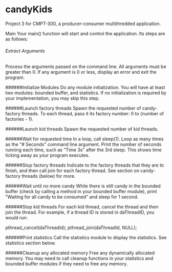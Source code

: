 # candyKids
Project 3 for CMPT-300, a producer-consumer multithredded application.

Main
Your main() function will start and control the application. Its steps are as follows:


###### Extract Arguments
 Process the arguments passed on the command line. All arguments must be greater than 0. If any argument is 0 or less, display an error and exit the program.

######Initialize Modules
 Do any module initialization. You will have at least two modules: bounded buffer, and statistics. If no initialization is required by your implementation, you may skip this step.

######Launch factory threads
 Spawn the requested number of candy-factory threads. To each thread, pass it its factory number: 0 to (number of factories - 1).


######Launch kid threads
 Spawn the requested number of kid threads.

######Wait for requested time
 In a loop, call sleep(1). Loop as many times as the "# Seconds" command line argument. Print the number of seconds running each time, such as "Time 3s" after the 3rd sleep. This shows time ticking away as your program executes.

######Stop factory threads
 Indicate to the factory threads that they are to finish, and then call join for each factory thread. See section on candy-factory threads (below) for more.

######Wait until no more candy
 While there is still candy in the bounded buffer (check by calling a method in your bounded buffer module), print "Waiting for all candy to be consumed" and sleep for 1 second.

######Stop kid threads
For each kid thread, cancel the thread and then join the thread. For example, if a thread ID is stored in daThreadID, you would run:

 pthread_cancel(daThreadId);
 pthread_join(daThreadId, NULL);

######Print statistics
 Call the statistics module to display the statistics. See statistics section below.

######Cleanup any allocated memory
 Free any dynamically allocated memory. You may need to call cleanup functions in your statistics and bounded buffer modules if they need to free any memory.
